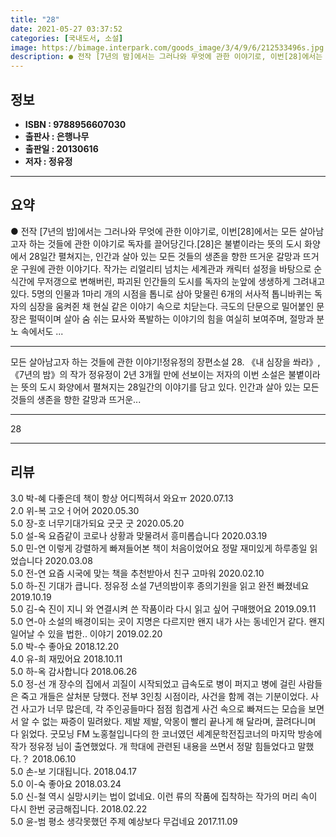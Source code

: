 ```yaml
---
title: "28"
date: 2021-05-27 03:37:52
categories: [국내도서, 소설]
image: https://bimage.interpark.com/goods_image/3/4/9/6/212533496s.jpg
description: ● 전작 [7년의 밤]에서는 그러나와 무엇에 관한 이야기로, 이번[28]에서는 모든 살아남고자 하는 것들에 관한 이야기로 독자를 끌어당긴다.[28]은 불볕이라는 뜻의 도시 화양에서 28일간 펼쳐지는, 인간과 살아 있는 모든 것들의 생존을 향한 뜨거운 갈망과 뜨거운 구원에 관한 이야기다
---
```


## **정보**

- **ISBN : 9788956607030**
- **출판사 : 은행나무**
- **출판일 : 20130616**
- **저자 : 정유정**

------



## **요약**

●  전작 [7년의 밤]에서는 그러나와 무엇에 관한 이야기로, 이번[28]에서는 모든 살아남고자 하는 것들에 관한 이야기로 독자를 끌어당긴다.[28]은 불볕이라는 뜻의 도시 화양에서 28일간 펼쳐지는, 인간과 살아 있는 모든 것들의 생존을 향한 뜨거운 갈망과 뜨거운 구원에 관한 이야기다. 작가는 리얼리티 넘치는 세계관과 캐릭터 설정을 바탕으로 순식간에 무저갱으로 변해버린, 파괴된 인간들의 도시를 독자의 눈앞에 생생하게 그려내고 있다. 5명의 인물과 1마리 개의 시점을 톱니로 삼아 맞물린 6개의 서사적 톱니바퀴는 독자의 심장을 움켜쥔 채 현실 같은 이야기 속으로 치닫는다. 극도의 단문으로 밀어붙인 문장은 펄떡이며 살아 숨 쉬는 묘사와 폭발하는 이야기의 힘을 여실히 보여주며, 절망과 분노 속에서도 ...

------

모든 살아남고자 하는 것들에 관한 이야기!정유정의 장편소설 28. 《내 심장을 쏴라》, 《7년의 밤》의 작가 정유정이 2년 3개월 만에 선보이는 저자의 이번 소설은 불볕이라는 뜻의 도시 화양에서 펼쳐지는 28일간의 이야기를 담고 있다. 인간과 살아 있는 모든 것들의 생존을 향한 갈망과 뜨거운... 

------


28 

------


## **리뷰** 

3.0 박-혜 다좋은데 책이 항상 어디찍혀서 와요ㅠ 2020.07.13 <br/>2.0 위-복 고오ㅓ어어 2020.05.30 <br/>5.0 장-호 너무기대가되요 굿굿 굿  2020.05.20 <br/>5.0 설-옥 요즘같이 코로나  상황과  맞물려서 흥미롭습니다 2020.03.19 <br/>5.0 민-연 이렇게 강렬하게 빠져들어본 책이 처음이었어요 정말 재미있게 하루종일 읽었습니다  2020.03.08 <br/>5.0 전-연 요즘 시국에 맞는 책을 추천받아서  친구 고마워 2020.02.10 <br/>5.0 하-진 기대가 큽니다. 정유정 소설 7년의밤이후 종의기원을 읽고 완전 빠졌네요 2019.10.19 <br/>5.0 김-숙 진이 지니 와 연결시켜 쓴 작품이라 다시 읽고 싶어 구매했어요 2019.09.11 <br/>5.0 연-아 소설의 배경이되는 곳이 지명은 다르지만 왠지 내가 사는 동네인거 같다.
왠지 일어날 수 있을 법한.. 이야기 2019.02.20 <br/>5.0 박-수 좋아요 2018.12.20 <br/>4.0 유-희 재밌어요 2018.10.11 <br/>5.0 하-옥 감사합니다 2018.06.26 <br/>5.0 정-선 개 장수의 집에서 괴질이 시작되었고 급속도로 병이 퍼지고 병에 걸린 사람들은 죽고 개들은 살처분 당했다. 전부 3인칭 시점이라, 사건을 함께 겪는 기분이었다. 사건 사고가 너무 많은데, 각 주인공들마다 점점 힘겹게 사건 속으로 빠져드는 모습을 보면서 알 수 없는 짜증이 밀려왔다. 제발 제발, 악몽이 빨리 끝나게 해 달라며, 끌려다니며 다 읽었다. 굿모닝 FM 노홍철입니다의 한 코너였던 세계문학전집코너의 마지막 방송에 작가 정유정 님이 출연했었다. 개 학대에 관련된 내용을 쓰면서 정말 힘들었다고 말했다.？
 2018.06.10 <br/>5.0 손-보 기대됩니다. 2018.04.17 <br/>5.0 이-숙 좋아요 2018.03.24 <br/>5.0 신-철 역시 실망시키는 법이 없네요. 이런 류의 작품에 집착하는 작가의 머리 속이 다시 한번 궁금해집니다. 2018.02.22 <br/>5.0 윤-범 평소 생각못했던 주제
예상보다 무겁네요 2017.11.09 <br/>